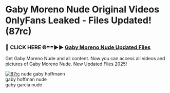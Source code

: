 # Gaby Moreno Nude Original Videos 0nlyFans Leaked - Files Updated! (87rc)

<h3>🔴 CLICK HERE 🌐==►► <a href="https://tinyurl.com/yrmya6cz" rel="nofollow">Gaby Moreno Nude Updated Files</a></h3>

Get Gaby Moreno Nude and all content. Now you can access all videos and pictures of Gaby Moreno Nude. New Updated Files 2025!

[![87rc](https://i.imgur.com/FMdXYCs.gif)](https://tinyurl.com/yrmya6cz)
nude gaby hoffmann<br>
gaby hoffman nude<br>
gaby garcia nude